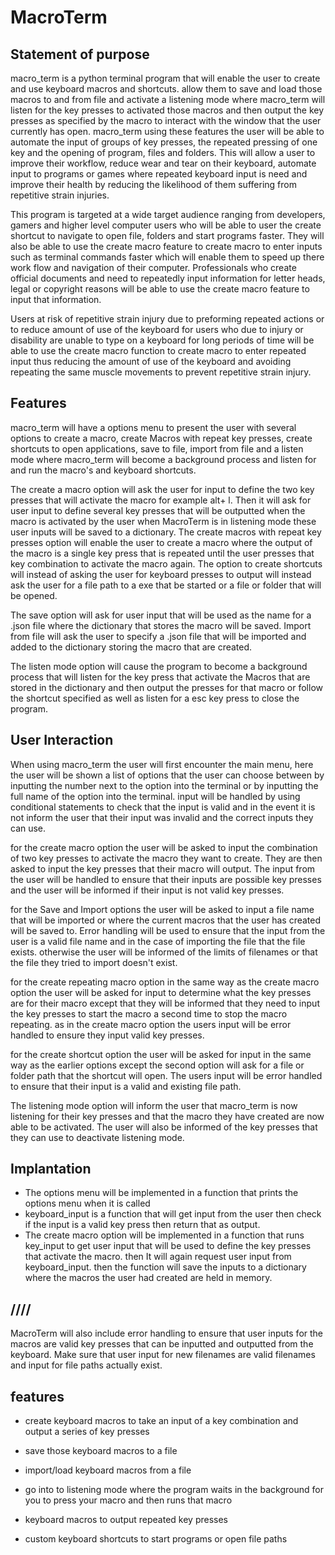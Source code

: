 # MacroTerm

## Statement of purpose

macro_term is a python terminal program that will enable the user to create and use keyboard macros and shortcuts. allow them to save and load those macros to and from file and activate a listening mode where macro_term will listen for the key presses to activated those macros and then output the key presses as specified by the macro to interact with the window that the user currently has open. macro_term using these features the user will be able to automate the input of groups of key presses, the repeated pressing of one key and the opening of program, files and folders. This will allow a user to improve their workflow, reduce wear and tear on their keyboard, automate input to programs or games where repeated keyboard input is need and improve their health by reducing the likelihood of them suffering from repetitive strain injuries.

This program is targeted at a wide target audience ranging from developers, gamers and higher level computer users who will be able to user the create shortcut to navigate to open file, folders and start programs faster. They will also be able to use the create macro feature to create macro to enter inputs such as terminal commands faster which will enable them to speed up there work flow and navigation of their computer. Professionals who create official documents and need to repeatedly input information for letter heads, legal or copyright reasons will be able to use the create macro feature to input that information.

Users at risk of repetitive strain injury due to preforming repeated actions or to reduce amount of use of the keyboard for users who due to injury or disability are unable to type on a keyboard for long periods of time will be able to use the create macro function to create macro to enter repeated input thus reducing the amount of use of the keyboard and avoiding repeating the same muscle movements to prevent repetitive strain injury.

## Features

macro_term will have a options menu to present the user with several options to create a macro, create Macros with repeat key presses, create shortcuts to open applications, save to file, import from file and a listen mode where macro_term will become a background process and listen for and run the macro's and keyboard shortcuts.

The create a macro option will ask the user for input to define the two key presses that will activate the macro for example alt+ l. Then it will ask for user input to define several key presses that will be outputted when the macro is activated by the user when MacroTerm is in listening mode these user inputs will be saved to a dictionary. The create macros with repeat key presses option will enable the user to create a macro where the output of the macro is a single key press that is repeated until the user presses that key combination to activate the macro again. The option to create shortcuts will instead of asking the user for keyboard presses to output will instead ask the user for a file path to a exe that be started or a file or folder that will be opened.

The save option will ask for user input that will be used as the name for a .json file where the dictionary that stores the macro will be saved. Import from file will ask the user to specify a .json file that will be imported and added to the dictionary storing the macro that are created.

The listen mode option will cause the program to become a background process that will listen for the key press that activate the Macros that are stored in the dictionary and then output the presses for that macro or follow the shortcut specified as well as listen for a esc key press to close the program.

## User Interaction

When using macro_term the user will first encounter the main menu, here the user will be shown a list of options that the user can choose between by inputting the number next to the option into the terminal or by inputting the full name of the option into the terminal. input will be handled by using conditional statements to check that the input is valid and in the event it is not inform the user that their input was invalid and the correct inputs they can use.

for the create macro option the user will be asked to input the  combination of two key presses to activate the macro they want to create. They are then asked to input the key presses that their macro will output. The input from the user will be handled to ensure that their inputs are possible key presses and the user will be informed if their input is not valid key presses.

for the Save and Import options the user will be asked to input a file name that will be imported or where the current macros that the user has created will be saved to. Error handling will be used to ensure that the input from the user is a valid file name and in the case of importing the file that the file exists. otherwise the user will be informed of the limits of filenames or that the file they tried to import doesn't exist.

for the create repeating macro option in the same way as the create macro option the user will be asked for input to determine what the key presses are for their macro except that they will be informed that they need to input the key presses to start the macro a second time to stop the macro repeating. as in the create macro option the users input will be error handled to ensure they input valid key presses.

for the create shortcut option the user will be asked for input in the same way as the earlier options except the second option will ask for a file or folder path that the shortcut will open. The users input will be error handled to ensure that their input is a valid and existing file path.

The listening mode option will inform the user that macro_term is now listening for their key presses and that the macro they have created are now able to be activated. The user will also be informed of the key presses that they can use to deactivate listening mode.

## Implantation

- The options menu will be implemented in a function that prints the options menu when it is called
- keyboard_input is a function that will get input from the user then check if the input is a valid key press then return that as output.
- The create macro option will be implemented in a function that runs key_input to get user input that will be used to define the key presses that activate the macro. then It will again request user input from keyboard_input. then the function will save the inputs to a dictionary where the macros the user had created are held in memory.

## ////

MacroTerm will also include error handling to ensure that user inputs for the macros are valid key presses that can be inputted and outputted from the keyboard. Make sure that user input for new filenames are valid filenames and input for file paths actually exist.

## features

- create keyboard macros to take an input of a key combination and output a series of key presses

- save those keyboard macros to a file

- import/load keyboard macros from a file

- go into to listening mode where the program waits in the background for you to press your macro and then runs that macro

- keyboard macros to output repeated key presses

- custom keyboard shortcuts to start programs or open file paths
